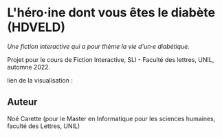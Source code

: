 # L'héro·ine dont vous êtes le diabète (HDVELD)

<i> Une fiction interactive qui a pour thème la vie d'un·e diabétique. </i>

Projet pour le cours de Fiction Interactive, SLI - Faculté des lettres, UNIL, automne 2022.

lien de la visualisation : 

## Auteur

Noé Carette (pour le Master en Informatique pour les sciences humaines, faculté des Lettres, UNIL)
